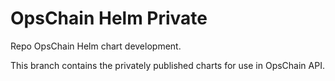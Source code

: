 # OpsChain Helm Private

Repo OpsChain Helm chart development.

This branch contains the privately published charts for use in OpsChain API.

